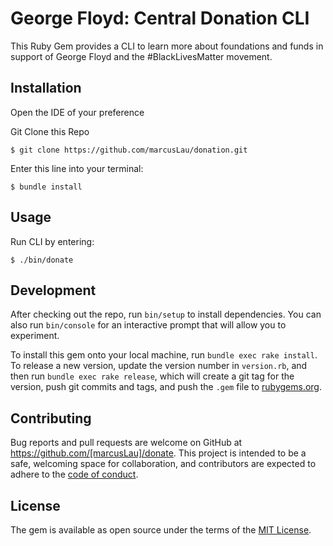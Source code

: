 # George Floyd: Central Donation CLI

This Ruby Gem provides a CLI to learn more about foundations and funds in support of George Floyd and the #BlackLivesMatter movement. 

## Installation

Open the IDE of your preference

Git Clone this Repo 

    $ git clone https://github.com/marcusLau/donation.git

Enter this line into your terminal:

    $ bundle install

## Usage

Run CLI by entering: 

    $ ./bin/donate

## Development

After checking out the repo, run `bin/setup` to install dependencies. You can also run `bin/console` for an interactive prompt that will allow you to experiment.

To install this gem onto your local machine, run `bundle exec rake install`. To release a new version, update the version number in `version.rb`, and then run `bundle exec rake release`, which will create a git tag for the version, push git commits and tags, and push the `.gem` file to [rubygems.org](https://rubygems.org).

## Contributing

Bug reports and pull requests are welcome on GitHub at https://github.com/[marcusLau]/donate. This project is intended to be a safe, welcoming space for collaboration, and contributors are expected to adhere to the [code of conduct](https://github.com/[marcusLau]/donate/blob/master/CODE_OF_CONDUCT.md).


## License

The gem is available as open source under the terms of the [MIT License](https://opensource.org/licenses/MIT).

